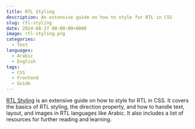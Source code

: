 ```yaml
---
title: RTL Styling
description: An extensive guide on how to style for RTL in CSS
slug: rtl-styling
date: 2024-08-27 00:00:00+0000
image: rtl-styling.png
categories:
  - Text
languages:
  - Arabic
  - English
tags:
  - CSS
  - Frontend
  - Guide
---
```


[RTL Styling](https://github.com/shadeed/rtl-styling) is an extensive guide on how to style for RTL in CSS. It covers the basics of RTL styling, the direction property, and how to handle text, layout, and images in RTL languages like Arabic. It also includes a list of resources for further reading and learning.
